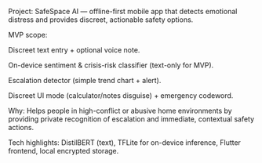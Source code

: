 Project: SafeSpace AI — offline-first mobile app that detects emotional distress and provides discreet, actionable safety options.

MVP scope:

Discreet text entry + optional voice note.

On-device sentiment & crisis-risk classifier (text-only for MVP).

Escalation detector (simple trend chart + alert).

Discreet UI mode (calculator/notes disguise) + emergency codeword.

Why: Helps people in high-conflict or abusive home environments by providing private recognition of escalation and immediate, contextual safety actions.

Tech highlights: DistilBERT (text), TFLite for on-device inference, Flutter frontend, local encrypted storage.
